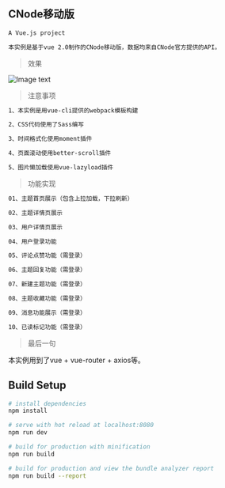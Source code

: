 ## CNode移动版

``` bash
A Vue.js project

本实例是基于vue 2.0制作的CNode移动版，数据均来自CNode官方提供的API。
```

> 效果

![Image text](https://raw.githubusercontent.com/chilliness/vue-cnode/master/src/assets/demo.gif)

> 注意事项

``` bash
1、本实例是用vue-cli提供的webpack模板构建

2、CSS代码使用了Sass编写

3、时间格式化使用moment插件

4、页面滚动使用better-scroll插件

5、图片懒加载使用vue-lazyload插件
```

> 功能实现

``` bash
01、主题首页展示（包含上拉加载，下拉刷新）

02、主题详情页展示

03、用户详情页展示

04、用户登录功能

05、评论点赞功能（需登录）

06、主题回复功能（需登录）

07、新建主题功能（需登录）

08、主题收藏功能（需登录）

09、消息功能展示（需登录）

10、已读标记功能（需登录）
```

> 最后一句

本实例用到了vue + vue-router + axios等。

## Build Setup

``` bash
# install dependencies
npm install

# serve with hot reload at localhost:8080
npm run dev

# build for production with minification
npm run build

# build for production and view the bundle analyzer report
npm run build --report
```
